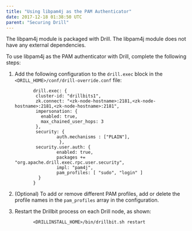 ```yaml
---
title: "Using libpam4j as the PAM Authenticator"
date: 2017-12-18 01:38:50 UTC
parent: "Securing Drill"
---
```



The libpam4j module is packaged with Drill. The libpam4j module does not have any external dependencies.  

To use libpam4j as the PAM authenticator with Drill, complete the following steps:

1. Add the following configuration to the `drill.exec` block in the `<DRILL_HOME>/conf/drill-override.conf` file:  
  
              drill.exec: {
               cluster-id: "drillbits1",
               zk.connect: "<zk-node-hostname>:2181,<zk-node-hostname>:2181,<zk-node-hostname>:2181",
               impersonation: {
                 enabled: true,
                 max_chained_user_hops: 3
               },
               security: {          
                       auth.mechanisms : ["PLAIN"],
                        },
               security.user.auth: {
                       enabled: true,
                       packages += "org.apache.drill.exec.rpc.user.security",
                       impl: "pam4j",
                       pam_profiles: [ "sudo", "login" ]
                }
              }

2. (Optional) To add or remove different PAM profiles, add or delete the profile names in the `pam_profiles` array in the configuration.
3. Restart the Drillbit process on each Drill node, as shown:  

              <DRILLINSTALL_HOME>/bin/drillbit.sh restart


